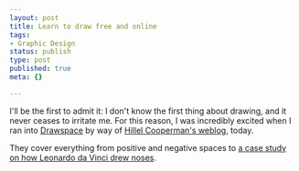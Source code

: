 ```yaml
--- 
layout: post
title: Learn to draw free and online
tags: 
- Graphic Design
status: publish
type: post
published: true
meta: {}

---
```

I'll be the first to admit it: I don't know the first thing about drawing, and it never ceases to irritate me. For this reason, I was incredibly excited when I ran into <a href="http://www.drawspace.com/">Drawspace</a> by way of <a href="http://www.jacksonfish.com/">Hillel Cooperman's weblog</a>, today.

  They cover everything from positive and negative spaces to <a href="http://www.drawspace.com/lessons/lesson.php?id=z01">a case study on how Leonardo da Vinci drew noses</a>.
